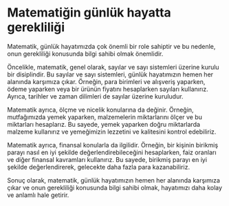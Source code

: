 # Matematiğin günlük hayatta gerekliliği
Matematik, günlük hayatımızda çok önemli bir role sahiptir ve bu nedenle, onun gerekliliği konusunda bilgi sahibi olmak önemlidir.

Öncelikle, matematik, genel olarak, sayılar ve sayı sistemleri üzerine kurulu bir disiplindir. Bu sayılar ve sayı sistemleri, günlük hayatımızın hemen her alanında karşımıza çıkar. Örneğin, para birimleri ve alışveriş yaparken, ödeme yaparken veya bir ürünün fiyatını hesaplarken sayıları kullanırız. Ayrıca, tarihler ve zaman dilimleri de sayılar üzerine kuruludur.

Matematik ayrıca, ölçme ve nicelik konularına da değinir. Örneğin, mutfağımızda yemek yaparken, malzemelerin miktarlarını ölçer ve bu miktarları hesaplarız. Bu sayede, yemek yaparken doğru miktarlarda malzeme kullanırız ve yemeğimizin lezzetini ve kalitesini kontrol edebiliriz.

Matematik ayrıca, finansal konularla da ilgilidir. Örneğin, bir kişinin birikmiş parayı nasıl en iyi şekilde değerlendirebileceğini hesaplarken, faiz oranları ve diğer finansal kavramları kullanırız. Bu sayede, birikmiş parayı en iyi şekilde değerlendirerek, gelecekte daha fazla para kazanabiliriz.

Sonuç olarak, matematik, günlük hayatımızın hemen her alanında karşımıza çıkar ve onun gerekliliği konusunda bilgi sahibi olmak, hayatımızı daha kolay ve anlamlı hale getirir.
